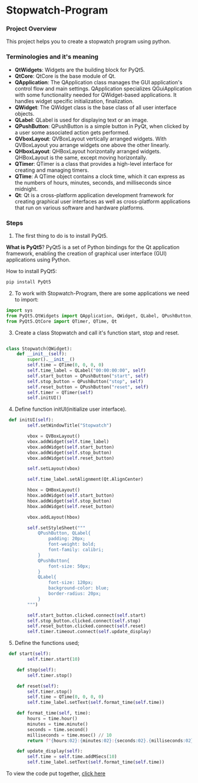 # Stopwatch-Program

### Project Overview

This project helps you to create a stopwatch program using python.


### Terminologies and it's meaning

- **QtWidgets**: Widgets are the building block for PyQt5.
- **QtCore**: QtCore is the base module of Qt.
- **QApplication**: The QApplication class manages the GUI application's control flow and main settings. QApplication specializes QGuiApplication with some functionality needed for QWidget-based applications. It handles widget specific initialization, finalization.
- **QWidget**: The QWidget class is the base class of all user interface objects.
- **QLabel**: QLabel is used for displaying text or an image.
- **QPushButton**: QPushButton is a simple button in PyQt, when clicked by a user some associated action gets performed.
- **QVboxLayout**: QVBoxLayout vertically arranged widgets. With QVBoxLayout you arrange widgets one above the other linearly.
- **QHboxLayout**: QHBoxLayout horizontally arranged widgets. QHBoxLayout is the same, except moving horizontally.
- **QTimer**: QTimer is a class that provides a high-level interface for creating and managing timers.
- **QTime**: A QTime object contains a clock time, which it can express as the numbers of hours, minutes, seconds, and milliseconds since midnight.
- **Qt**: Qt is a cross-platform application development framework for creating graphical user interfaces as well as cross-platform applications that run on various software and hardware platforms.


### Steps

1. The first thing to do is to install PyQt5.


**What is PyQt5**? PyQt5 is a set of Python bindings for the Qt application framework, enabling the creation of graphical user interface (GUI) applications using Python.


How to install PyQt5:


```python
pip install PyQt5
```


2. To work with Stopwatch-Program, there are some applications we need to import:


```python
import sys
from PyQt5.QtWidgets import QApplication, QWidget, QLabel, QPushButton, QVBoxLayout, QHBoxLayout
from PyQt5.QtCore import QTimer, QTime, Qt
```

3. Create a class Stopwatch and call it's function start, stop and reset.

```python

class Stopwatch(QWidget):
    def __init__(self):
        super().__init__()
        self.time = QTime(0, 0, 0, 0)
        self.time_label = QLabel("00:00:00:00", self)
        self.start_button = QPushButton("start", self)
        self.stop_button = QPushButton("stop", self)
        self.reset_button = QPushButton("reset", self)
        self.timer = QTimer(self)
        self.initUI()
```


4. Define function initUI(initialize user interface).

```python
 def initUI(self):
        self.setWindowTitle("Stopwatch")

        vbox = QVBoxLayout()
        vbox.addWidget(self.time_label)
        vbox.addWidget(self.start_button)
        vbox.addWidget(self.stop_button)
        vbox.addWidget(self.reset_button)

        self.setLayout(vbox)

        self.time_label.setAlignment(Qt.AlignCenter)

        hbox = QHBoxLayout()
        hbox.addWidget(self.start_button)
        hbox.addWidget(self.stop_button)
        hbox.addWidget(self.reset_button)

        vbox.addLayout(hbox)

        self.setStyleSheet("""
            QPushButton, QLabel{
                padding: 20px;
                font-weight: bold;
                font-family: calibri;
            }
            QPushButton{
                font-size: 50px;
            }
            QLabel{
                font-size: 120px;
                background-color: blue;
                border-radius: 20px;
            }
        """)

        self.start_button.clicked.connect(self.start)
        self.stop_button.clicked.connect(self.stop)
        self.reset_button.clicked.connect(self.reset)
        self.timer.timeout.connect(self.update_display)
```

5. Define the functions used;

```python
 def start(self):
        self.timer.start(10)

    def stop(self):
        self.timer.stop()

    def reset(self):
        self.timer.stop()
        self.time = QTime(0, 0, 0, 0)
        self.time_label.setText(self.format_time(self.time))

    def format_time(self, time):
        hours = time.hour()
        minutes = time.minute()
        seconds = time.second()
        milliseconds = time.msec() // 10
        return f"{hours:02}:{minutes:02}:{seconds:02}.{milliseconds:02}"

    def update_display(self):
        self.time = self.time.addMSecs(10)
        self.time_label.setText(self.format_time(self.time))
```

To view the code put together, [click here](https://github.com/onatolumayowa/Stopwatch-Program/blob/main/StopWatch.py)
